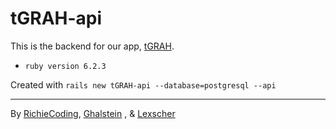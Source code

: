 # tGRAH-api

This is the backend for our app, [tGRAH](https://github.com/RichieCoding/tGRAH-front-end/).

- `ruby version 6.2.3`

Created with `rails new tGRAH-api --database=postgresql --api`

---

By [RichieCoding](https://github.com/RichieCoding), [Ghalstein](https://github.com/Ghalstein) , & [Lexscher](https://github.com/Lexscher)
